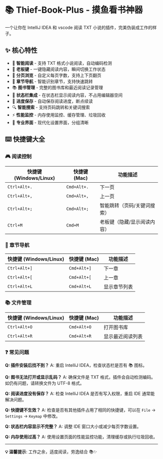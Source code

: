 # 📚 Thief-Book-Plus - 摸鱼看书神器

一个让你在 IntelliJ IDEA 和 vscode 阅读 TXT 小说的插件，完美伪装成工作的样子。

## ✨ 核心特性

- 📖 **智能阅读** - 支持 TXT 格式小说阅读，自动编码检测
- 🎯 **老板键** - 一键隐藏阅读内容，瞬间切换工作状态
- 📄 **分页浏览** - 自定义每页字数，支持上下页翻页
- 🧭 **章节导航** - 智能识别章节，支持快速跳转
- 📚 **图书管理** - 完整的图书库和最近阅读记录管理
- 🎨 **状态栏集成** - 在状态栏显示阅读内容，不占用编辑器空间
- 💾 **进度保存** - 自动保存阅读进度，断点续读
- 🔍 **智能搜索** - 支持页码跳转和关键词搜索
- ⚡ **性能监控** - 内存使用监控、缓存管理、垃圾回收
- 🎨 **专业界面** - 现代化设置界面，分组清晰

## ⌨️ 快捷键大全

### 🎮 阅读控制
| 快捷键 (Windows/Linux) | 快捷键 (Mac) | 功能描述 |
|------------------------|-------------|----------|
| `Ctrl+Alt+.` | `Cmd+Alt+.` | 下一页 |
| `Ctrl+Alt+,` | `Cmd+Alt+,` | 上一页 |
| `Ctrl+Alt+;` | `Cmd+Alt+;` | 智能跳转（页码/关键词搜索） |
| `Ctrl+M` | `Cmd+M` | 老板键（隐藏/显示阅读内容） |

### 📖 章节导航
| 快捷键 (Windows/Linux) | 快捷键 (Mac) | 功能描述 |
|------------------------|-------------|----------|
| `Ctrl+Alt+]` | `Cmd+Alt+]` | 下一章 |
| `Ctrl+Alt+[` | `Cmd+Alt+[` | 上一章 |
| `Ctrl+Alt+L` | `Cmd+Alt+L` | 显示章节列表 |

### 📚 文件管理
| 快捷键 (Windows/Linux) | 快捷键 (Mac) | 功能描述 |
|------------------------|-------------|----------|
| `Ctrl+Alt+O` | `Cmd+Alt+O` | 打开图书库 |
| `Ctrl+Alt+R` | `Cmd+Alt+R` | 显示最近阅读列表 |

### ❓ 常见问题

**Q: 插件安装后找不到？**
A: 重启 IntelliJ IDEA，检查状态栏是否有 📚 图标。

**Q: 图书无法打开或显示乱码？**
A: 确保文件是 TXT 格式，插件会自动检测编码。如仍有问题，请转换文件为 UTF-8 格式。

**Q: 阅读进度没有保存？**
A: 检查 IntelliJ IDEA 是否有写入权限，重启 IDE 通常能解决问题。

**Q: 快捷键不生效？**
A: 检查是否有其他插件占用了相同的快捷键，可以在 `File` → `Settings` → `Keymap` 中修改。

**Q: 状态栏内容显示不完整？**
A: 调整 IDE 窗口大小或减少每页字数设置。

**Q: 内存使用过高？**
A: 使用设置页面的性能监控功能，清理缓存或执行垃圾回收。

---

**💡 温馨提示**: 工作之余，适度阅读，劳逸结合 📚✨